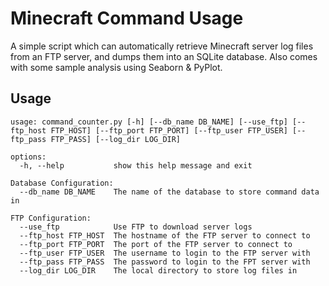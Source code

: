 # Minecraft Command Usage
A simple script which can automatically retrieve Minecraft server log files from an FTP server, and dumps them into an SQLite database.
Also comes with some sample analysis using Seaborn & PyPlot.

## Usage
```
usage: command_counter.py [-h] [--db_name DB_NAME] [--use_ftp] [--ftp_host FTP_HOST] [--ftp_port FTP_PORT] [--ftp_user FTP_USER] [--ftp_pass FTP_PASS] [--log_dir LOG_DIR]

options:
  -h, --help           show this help message and exit

Database Configuration:
  --db_name DB_NAME    The name of the database to store command data in

FTP Configuration:
  --use_ftp            Use FTP to download server logs
  --ftp_host FTP_HOST  The hostname of the FTP server to connect to
  --ftp_port FTP_PORT  The port of the FTP server to connect to
  --ftp_user FTP_USER  The username to login to the FTP server with
  --ftp_pass FTP_PASS  The password to login to the FPT server with
  --log_dir LOG_DIR    The local directory to store log files in
```